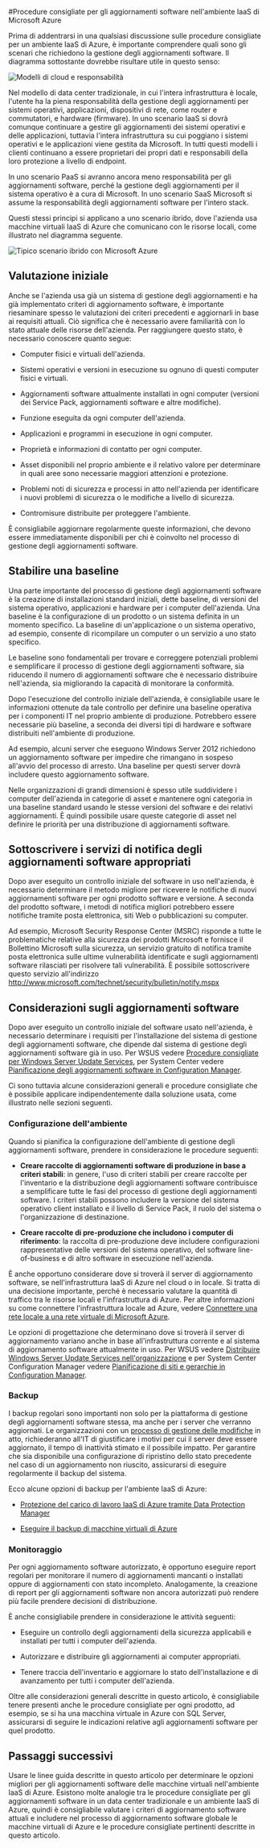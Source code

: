 <properties
   pageTitle="Procedure consigliate per gli aggiornamenti software nell'ambiente IaaS di Microsoft Azure | Microsoft Azure"
   description="L'articolo fornisce una raccolta di procedure consigliate per gli aggiornamenti software in un ambiente IaaS di Microsoft Azure. È destinato ai professionisti IT e agli analisti della sicurezza che si occupano quotidianamente di controllo modifiche, aggiornamenti software e gestione di asset, inclusi i responsabili delle attività di sicurezza e conformità dell'organizzazione."
   services="virtual-machines, cloud-services, storage"
   documentationCenter="na"
   authors="YuriD"
   manager="swadhwa"
   editor=""
   tags="azure-service-management,azure-resource-manager"/>

<tags
   ms.service="azure-security"
   ms.devlang="na"
   ms.topic="article"
   ms.tgt_pltfrm="na"
   ms.workload="na"
   ms.date="05/11/2016"
   ms.author="yurid"/>

#Procedure consigliate per gli aggiornamenti software nell'ambiente IaaS di Microsoft Azure

Prima di addentrarsi in una qualsiasi discussione sulle procedure consigliate per un ambiente IaaS di Azure, è importante comprendere quali sono gli scenari che richiedono la gestione degli aggiornamenti software. Il diagramma sottostante dovrebbe risultare utile in questo senso:

![Modelli di cloud e responsabilità](./media/azure-security-best-practices-software-updates-iaas/sec-cloudstack.png)

Nel modello di data center tradizionale, in cui l'intera infrastruttura è locale, l'utente ha la piena responsabilità della gestione degli aggiornamenti per sistemi operativi, applicazioni, dispositivi di rete, come router e commutatori, e hardware (firmware). In uno scenario IaaS si dovrà comunque continuare a gestire gli aggiornamenti dei sistemi operativi e delle applicazioni, tuttavia l'intera infrastruttura su cui poggiano i sistemi operativi e le applicazioni viene gestita da Microsoft. In tutti questi modelli i clienti continuano a essere proprietari dei propri dati e responsabili della loro protezione a livello di endpoint.

In uno scenario PaaS si avranno ancora meno responsabilità per gli aggiornamenti software, perché la gestione degli aggiornamenti per il sistema operativo è a cura di Microsoft. In uno scenario SaaS Microsoft si assume la responsabilità degli aggiornamenti software per l'intero stack.

Questi stessi principi si applicano a uno scenario ibrido, dove l'azienda usa macchine virtuali IaaS di Azure che comunicano con le risorse locali, come illustrato nel diagramma seguente.

![Tipico scenario ibrido con Microsoft Azure](./media/azure-security-best-practices-software-updates-iaas/sec-azconnectonpre.png)

## Valutazione iniziale

Anche se l'azienda usa già un sistema di gestione degli aggiornamenti e ha già implementato criteri di aggiornamento software, è importante riesaminare spesso le valutazioni dei criteri precedenti e aggiornarli in base ai requisiti attuali. Ciò significa che è necessario avere familiarità con lo stato attuale delle risorse dell'azienda. Per raggiungere questo stato, è necessario conoscere quanto segue:

-   Computer fisici e virtuali dell'azienda.

-   Sistemi operativi e versioni in esecuzione su ognuno di questi computer fisici e virtuali.

-   Aggiornamenti software attualmente installati in ogni computer (versioni dei Service Pack, aggiornamenti software e altre modifiche).

-   Funzione eseguita da ogni computer dell'azienda.

-   Applicazioni e programmi in esecuzione in ogni computer.

-   Proprietà e informazioni di contatto per ogni computer.

-   Asset disponibili nel proprio ambiente e il relativo valore per determinare in quali aree sono necessarie maggiori attenzioni e protezione.

-   Problemi noti di sicurezza e processi in atto nell'azienda per identificare i nuovi problemi di sicurezza o le modifiche a livello di sicurezza.

-   Contromisure distribuite per proteggere l'ambiente.

È consigliabile aggiornare regolarmente queste informazioni, che devono essere immediatamente disponibili per chi è coinvolto nel processo di gestione degli aggiornamenti software.

## Stabilire una baseline

Una parte importante del processo di gestione degli aggiornamenti software è la creazione di installazioni standard iniziali, dette baseline, di versioni del sistema operativo, applicazioni e hardware per i computer dell'azienda. Una baseline è la configurazione di un prodotto o un sistema definita in un momento specifico. La baseline di un'applicazione o un sistema operativo, ad esempio, consente di ricompilare un computer o un servizio a uno stato specifico.

Le baseline sono fondamentali per trovare e correggere potenziali problemi e semplificare il processo di gestione degli aggiornamenti software, sia riducendo il numero di aggiornamenti software che è necessario distribuire nell'azienda, sia migliorando la capacità di monitorare la conformità.

Dopo l'esecuzione del controllo iniziale dell'azienda, è consigliabile usare le informazioni ottenute da tale controllo per definire una baseline operativa per i componenti IT nel proprio ambiente di produzione. Potrebbero essere necessarie più baseline, a seconda dei diversi tipi di hardware e software distribuiti nell'ambiente di produzione.

Ad esempio, alcuni server che eseguono Windows Server 2012 richiedono un aggiornamento software per impedire che rimangano in sospeso all'avvio del processo di arresto. Una baseline per questi server dovrà includere questo aggiornamento software.

Nelle organizzazioni di grandi dimensioni è spesso utile suddividere i computer dell'azienda in categorie di asset e mantenere ogni categoria in una baseline standard usando le stesse versioni del software e dei relativi aggiornamenti. È quindi possibile usare queste categorie di asset nel definire le priorità per una distribuzione di aggiornamenti software.

## Sottoscrivere i servizi di notifica degli aggiornamenti software appropriati

Dopo aver eseguito un controllo iniziale del software in uso nell'azienda, è necessario determinare il metodo migliore per ricevere le notifiche di nuovi aggiornamenti software per ogni prodotto software e versione. A seconda del prodotto software, i metodi di notifica migliori potrebbero essere notifiche tramite posta elettronica, siti Web o pubblicazioni su computer.

Ad esempio, Microsoft Security Response Center (MSRC) risponde a tutte le problematiche relative alla sicurezza dei prodotti Microsoft e fornisce il Bollettino Microsoft sulla sicurezza, un servizio gratuito di notifica tramite posta elettronica sulle ultime vulnerabilità identificate e sugli aggiornamenti software rilasciati per risolvere tali vulnerabilità. È possibile sottoscrivere questo servizio all'indirizzo http://www.microsoft.com/technet/security/bulletin/notify.mspx

## Considerazioni sugli aggiornamenti software

Dopo aver eseguito un controllo iniziale del software usato nell'azienda, è necessario determinare i requisiti per l'installazione del sistema di gestione degli aggiornamenti software, che dipende dal sistema di gestione degli aggiornamenti software già in uso. Per WSUS vedere [Procedure consigliate per Windows Server Update Services](https://technet.microsoft.com/library/Cc708536), per System Center vedere [Pianificazione degli aggiornamenti software in Configuration Manager](https://technet.microsoft.com/library/gg712696).

Ci sono tuttavia alcune considerazioni generali e procedure consigliate che è possibile applicare indipendentemente dalla soluzione usata, come illustrato nelle sezioni seguenti.

### Configurazione dell'ambiente

Quando si pianifica la configurazione dell'ambiente di gestione degli aggiornamenti software, prendere in considerazione le procedure seguenti:

-   **Creare raccolte di aggiornamenti software di produzione in base a criteri stabili**: in genere, l'uso di criteri stabili per creare raccolte per l'inventario e la distribuzione degli aggiornamenti software contribuisce a semplificare tutte le fasi del processo di gestione degli aggiornamenti software. I criteri stabili possono includere la versione del sistema operativo client installato e il livello di Service Pack, il ruolo del sistema o l'organizzazione di destinazione.

-   **Creare raccolte di pre-produzione che includono i computer di riferimento**: la raccolta di pre-produzione deve includere configurazioni rappresentative delle versioni del sistema operativo, del software line-of-business e di altro software in esecuzione nell'azienda.

È anche opportuno considerare dove si troverà il server di aggiornamento software, se nell'infrastruttura IaaS di Azure nel cloud o in locale. Si tratta di una decisione importante, perché è necessario valutare la quantità di traffico tra le risorse locali e l'infrastruttura di Azure. Per altre informazioni su come connettere l'infrastruttura locale ad Azure, vedere [Connettere una rete locale a una rete virtuale di Microsoft Azure](https://technet.microsoft.com/library/Dn786406.aspx).

Le opzioni di progettazione che determinano dove si troverà il server di aggiornamento variano anche in base all'infrastruttura corrente e al sistema di aggiornamento software attualmente in uso. Per WSUS vedere [Distribuire Windows Server Update Services nell'organizzazione](https://technet.microsoft.com/library/hh852340.aspx) e per System Center Configuration Manager vedere [Pianificazione di siti e gerarchie in Configuration Manager](https://technet.microsoft.com/library/Gg712681.aspx).

### Backup

I backup regolari sono importanti non solo per la piattaforma di gestione degli aggiornamenti software stessa, ma anche per i server che verranno aggiornati. Le organizzazioni con un [processo di gestione delle modifiche](https://technet.microsoft.com/library/cc543216.aspx) in atto, richiederanno all'IT di giustificare i motivi per cui il server deve essere aggiornato, il tempo di inattività stimato e il possibile impatto. Per garantire che sia disponibile una configurazione di ripristino dello stato precedente nel caso di un aggiornamento non riuscito, assicurarsi di eseguire regolarmente il backup del sistema.

Ecco alcune opzioni di backup per l'ambiente IaaS di Azure:

-   [Protezione del carico di lavoro IaaS di Azure tramite Data Protection Manager](https://azure.microsoft.com/blog/2014/09/08/azure-iaas-workload-protection-using-data-protection-manager/)

-   [Eseguire il backup di macchine virtuali di Azure](./backup/backup-azure-vms.md)

### Monitoraggio

Per ogni aggiornamento software autorizzato, è opportuno eseguire report regolari per monitorare il numero di aggiornamenti mancanti o installati oppure di aggiornamenti con stato incompleto. Analogamente, la creazione di report per gli aggiornamenti software non ancora autorizzati può rendere più facile prendere decisioni di distribuzione.

È anche consigliabile prendere in considerazione le attività seguenti:

-   Eseguire un controllo degli aggiornamenti della sicurezza applicabili e installati per tutti i computer dell'azienda.

-   Autorizzare e distribuire gli aggiornamenti ai computer appropriati.

-   Tenere traccia dell'inventario e aggiornare lo stato dell'installazione e di avanzamento per tutti i computer dell'azienda.

Oltre alle considerazioni generali descritte in questo articolo, è consigliabile tenere presenti anche le procedure consigliate per ogni prodotto, ad esempio, se si ha una macchina virtuale in Azure con SQL Server, assicurarsi di seguire le indicazioni relative agli aggiornamenti software per quel prodotto.

## Passaggi successivi

Usare le linee guida descritte in questo articolo per determinare le opzioni migliori per gli aggiornamenti software delle macchine virtuali nell'ambiente IaaS di Azure. Esistono molte analogie tra le procedure consigliate per gli aggiornamenti software in un data center tradizionale e un ambiente IaaS di Azure, quindi è consigliabile valutare i criteri di aggiornamento software attuali e includere nel processo di aggiornamento software globale le macchine virtuali di Azure e le procedure consigliate pertinenti descritte in questo articolo.

<!---HONumber=AcomDC_0511_2016-->